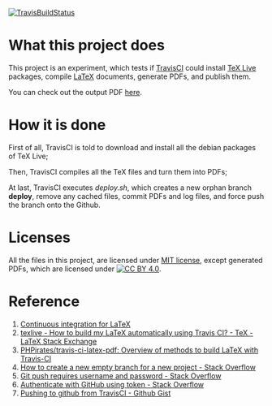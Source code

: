 [![TravisBuildStatus](https://travis-ci.org/donizyo/LaTeX-Travis.svg?branch=master)](https://travis-ci.org/donizyo/LaTeX-Travis)

# What this project does
This project is an experiment,
which tests if [TravisCI](https://travis-ci.org/) could
install [TeX Live](https://www.tug.org/texlive/) packages,
compile [LaTeX](https://www.latex-project.org/) documents,
generate PDFs,
and publish them.

You can check out the output PDF [here](https://github.com/donizyo/LaTeX-Travis/blob/deploy/main.pdf).

# How it is done
First of all, TravisCI is told to download and install
all the debian packages of TeX Live;

Then, TravisCI compiles all the TeX files
and turn them into PDFs;

At last, TravisCI executes _deploy.sh_,
which creates a new orphan branch **deploy**,
remove any cached files,
commit PDFs and log files,
and force push the branch onto the Github.

# Licenses
All the files in this project,
are licensed under [MIT license](https://choosealicense.com/licenses/mit/),
except generated PDFs, which are licensed
under [![CC BY 4.0](https://licensebuttons.net/l/by/4.0/88x31.png)](https://creativecommons.org/licenses/by/4.0/).

# Reference
1. [Continuous integration for LaTeX](https://mirocupak.com/continuous-integration-for-latex/)
2. [texlive - How to build my LaTeX automatically using Travis CI? - TeX - LaTeX Stack Exchange](https://tex.stackexchange.com/q/398830/174531)
3. [PHPirates/travis-ci-latex-pdf: Overview of methods to build LaTeX with Travis-CI](https://github.com/PHPirates/travis-ci-latex-pdf)
4. [How to create a new empty branch for a new project - Stack Overflow](https://stackoverflow.com/a/13969482/4927212)
5. [Git push requires username and password - Stack Overflow](https://stackoverflow.com/a/50007306/4927212)
6. [Authenticate with GitHub using token - Stack Overflow](https://stackoverflow.com/a/22977235/4927212)
7. [Pushing to github from TravisCI - Github Gist](https://gist.github.com/willprice/e07efd73fb7f13f917ea)
